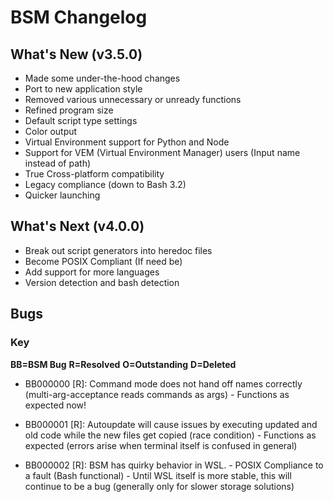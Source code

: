 # BSM Changelog

## What's New (v3.5.0)

- Made some under-the-hood changes
- Port to new application style
- Removed various unnecessary or unready functions
- Refined program size
- Default script type settings
- Color output
- Virtual Environment support for Python and Node
- Support for VEM (Virtual Environment Manager) users (Input name instead of path)
- True Cross-platform compatibility
- Legacy compliance (down to Bash 3.2)
- Quicker launching

## What's Next (v4.0.0)

- Break out script generators into heredoc files
- Become POSIX Compliant (If need be)
- Add support for more languages
- Version detection and bash detection

## Bugs

### Key

**BB=BSM Bug**
**R=Resolved**
**O=Outstanding**
**D=Deleted**

- BB000000 [R]: Command mode does not hand off names correctly (multi-arg-acceptance reads commands as args)
        - Functions as expected now!

- BB000001 [R]: Autoupdate will cause issues by executing updated and old code while the new files get copied (race condition)
        - Functions as expected (errors arise when terminal itself is confused in general)

- BB000002 [R]: BSM has quirky behavior in WSL.
        - POSIX Compliance to a fault (Bash functional)
        - Until WSL itself is more stable, this will continue to be a bug (generally only for slower storage solutions)
